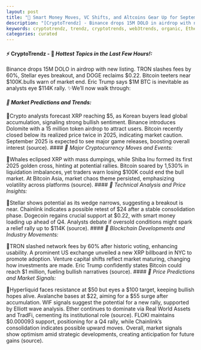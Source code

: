 ```yaml
---
layout: post
title: "🌌 Smart Money Moves, VC Shifts, and Altcoins Gear Up for September"
description: "[CryptoTrendz] - Binance drops 15M DOLO in airdrop with new listing. TRON slashes fees by 60%, Stellar eyes breakout, and DOGE reclaims $0.22. Bitcoin teeters near $100K.bulls warn of market end. Eric Trump says $1M BTC is inevitable as analysts eye $114K rally."
keywords: cryptotrendz, trendz, cryptotrends, web3trends, organic, Ethereum, Bitcoin, Token, market, Trump, Airdrop, Asia, Network, XRP, Crypto, Dogecoin, BTC
categories: curated
---
```


#### ⚡ CryptoTrendz - 📌 *Hottest Topics in the Last Few Hours!:*

Binance drops 15M DOLO in airdrop with new listing. TRON slashes fees by 60%, Stellar eyes breakout, and DOGE reclaims $0.22. Bitcoin teeters near $100K.bulls warn of market end. Eric Trump says $1M BTC is inevitable as analysts eye $114K rally. ✨We’ll now walk through:


#### *🔖  Market Predictions and Trends:*  

🔹Crypto analysts forecast XRP reaching $5, as Korean buyers lead global accumulation, signaling strong bullish sentiment. Binance introduces Dolomite with a 15 million token airdrop to attract users. Bitcoin recently closed below its realized price twice in 2025, indicating market caution. September 2025 is expected to see major game releases, boosting overall interest (source). #### *🔖  Major Cryptocurrency Moves and Events:*  

🔹Whales eclipsed XRP with mass dumpings, while Shiba Inu formed its first 2025 golden cross, hinting at potential rallies. Bitcoin soared by 1,530% in liquidation imbalances, yet traders warn losing $100K could end the bull market. At Bitcoin Asia, market chaos theme persisted, emphasizing volatility across platforms (source). #### *🔖  Technical Analysis and Price Insights:*  

🔹Stellar shows potential as its wedge narrows, suggesting a breakout is near. Chainlink indicates a possible retest of $24 after a stable consolidation phase. Dogecoin regains crucial support at $0.22, with smart money loading up ahead of Q4. Analysts debate if oversold conditions might spark a relief rally up to $114K (source). #### *🔖  Blockchain Developments and Industry Movements:*  

🔹TRON slashed network fees by 60% after historic voting, enhancing usability. A prominent US exchange unveiled a new XRP billboard in NYC to promote adoption. Venture capital shifts reflect market maturing, changing how investments are made. Eric Trump confidently states Bitcoin could reach $1 million, fueling bullish narratives (source). #### *🔖  Price Predictions and Market Signals:*  

🔹Hyperliquid faces resistance at $50 but eyes a $100 target, keeping bullish hopes alive. Avalanche bases at $22, aiming for a $55 surge after accumulation. WIF signals suggest the potential for a new rally, supported by Elliott wave analysis. Ether continues to dominate via Real World Assets and TradFi, cementing its institutional role (source). FLOKI maintains $0.000093 support, positioning for a Q4 rally, while Chainlink’s consolidation indicates possible upward moves. Overall, market signals show optimism amid strategic developments, creating anticipation for future gains (source).
